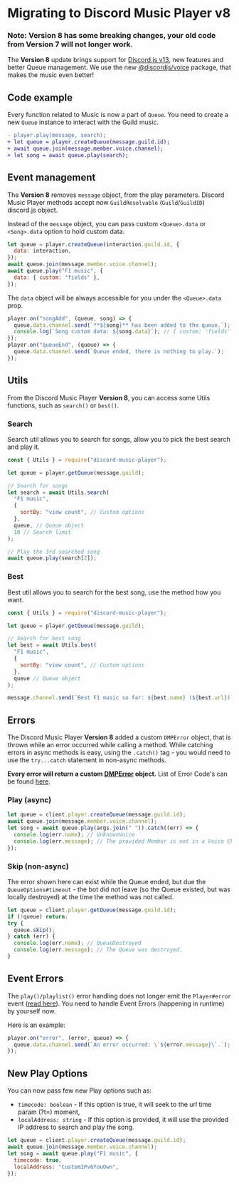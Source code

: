 # Migrating to Discord Music Player v8

### Note: Version 8 has some breaking changes, your old code from Version 7 will not longer work.

The **Version 8** update brings support for [Discord.js v13](https://www.npmjs.com/package/discord.js), new features and better Queue management.
We use the new [@discordjs/voice](https://www.npmjs.com/package/@discordjs/voice) package, that makes the music even better!

## Code example

Every function related to Music is now a part of `Queue`.
You need to create a new `Queue` instance to interact with the Guild music.

```diff
- player.play(message, search);
+ let queue = player.createQueue(message.guild.id);
+ await queue.join(message.member.voice.channel);
+ let song = await queue.play(search);
```

## Event management

The **Version 8** removes `message` object, from the play parameters.
Discord Music Player methods accept now `GuildResolvable` (`Guild`/`GuildID`) discord.js object.

Instead of the `message` object, you can pass custom `<Queue>.data` or `<Song>.data` option to hold custom data.

```js
let queue = player.createQueue(interaction.guild.id, {
  data: interaction,
});
await queue.join(message.member.voice.channel);
await queue.play("F1 music", {
  data: { custom: "fields" },
});
```

The `data` object will be always accessible for you under the `<Queue>.data` prop.

```js
player.on("songAdd", (queue, song) => {
  queue.data.channel.send(`**${song}** has been added to the queue.`);
  console.log(`Song custom data: ${song.data}`); // { custom: 'fields' }
});
player.on("queueEnd", (queue) => {
  queue.data.channel.send(`Queue ended, there is nothing to play.`);
});
```

## Utils

From the Discord Music Player **Version 8**, you can access some Utils functions, such as `search()` or `best()`.

### Search

Search util allows you to search for songs, allow you to pick the best search and play it.

```js
const { Utils } = require("discord-music-player");

let queue = player.getQueue(message.guild);

// Search for songs
let search = await Utils.search(
  "F1 music",
  {
    sortBy: "view count", // Custom options
  },
  queue, // Queue object
  10 // Search limit
);

// Play the 3rd searched song
await queue.play(search[2]);
```

### Best

Best util allows you to search for the best song, use the method how you want.

```js
const { Utils } = require("discord-music-player");

let queue = player.getQueue(message.guild);

// Search for best song
let best = await Utils.best(
  "F1 music",
  {
    sortBy: "view count", // Custom options
  },
  queue // Queue object
);

message.channel.send(`Best F1 music so far: ${best.name} (${best.url})`);
```

## Errors

The Discord Music Player **Version 8** added a custom `DMPError` object, that is thrown while an error occurred while calling a method.
While catching errors in async methods is easy, using the `.catch()` tag - you would need to use the `try...catch` statement in non-async methods.

**Every error will return a custom [DMPError](https://discord-music-player.js.org/docs/main/development/class/DMPError) object.**
List of Error Code's can be found [here](https://discord-music-player.js.org/docs/main/development/typedef/DMPErrors).

### Play (async)

```js
let queue = client.player.createQueue(message.guild.id);
await queue.join(message.member.voice.channel);
let song = await queue.play(args.join(" ")).catch((err) => {
  console.log(err.name); // UnknownVoice
  console.log(err.message); // The provided Member is not in a Voice Channel.
});
```

### Skip (non-async)

The error shown here can exist while the Queue ended,
but due the `QueueOptions#timeout` - the bot did not leave (so the Queue existed, but was locally destroyed) at the time the method was not called.

```js
let queue = client.player.getQueue(message.guild.id);
if (!queue) return;
try {
  queue.skip();
} catch (err) {
  console.log(err.name); // QueueDestroyed
  console.log(err.message); // The Queue was destroyed.
}
```

## Event Errors

The `play()/playlist()` error handling does not longer emit the `Player#error` event ([read here](#Errors)).
You need to handle Event Errors (happening in runtime) by yourself now.

Here is an example:

```js
player.on("error", (error, queue) => {
  queue.data.channel.send(`An error occurred: \`${error.message}\`.`);
});
```

## New Play Options

You can now pass few new Play options such as:

- `timecode: boolean` - If this option is true, it will seek to the url time param (?t=) moment,
- `localAddress: string` - If this option is provided, it will use the provided IP address to search and play the song.

```js
let queue = client.player.createQueue(message.guild.id);
await queue.join(message.member.voice.channel);
let song = await queue.play("F1 music", {
  timecode: true,
  localAddress: "CustomIPv6YouOwn",
});
```
